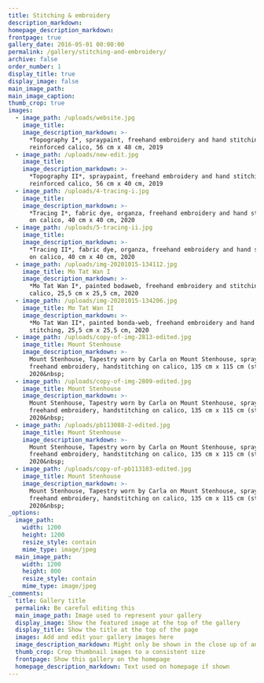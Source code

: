 ```yaml
---
title: Stitching & embroidery
description_markdown:
homepage_description_markdown:
frontpage: true
gallery_date: 2016-05-01 00:00:00
permalink: /gallery/stitching-and-embroidery/
archive: false
order_number: 1
display_title: true
display_image: false
main_image_path:
main_image_caption:
thumb_crop: true
images:
  - image_path: /uploads/website.jpg
    image_title:
    image_description_markdown: >-
      *Topography I*, spraypaint, freehand embroidery and hand stitching on
      reinforced calico, 56 cm x 48 cm, 2019
  - image_path: /uploads/new-edit.jpg
    image_title:
    image_description_markdown: >-
      *Topography II*, spraypaint, freehand embroidery and hand stitching on
      reinforced calico, 56 cm x 40 cm, 2019
  - image_path: /uploads/4-tracing-i.jpg
    image_title:
    image_description_markdown: >-
      *Tracing I*, fabric dye, organza, freehand embroidery and hand stitching
      on calico, 40 cm x 40 cm, 2020
  - image_path: /uploads/5-tracing-ii.jpg
    image_title:
    image_description_markdown: >-
      *Tracing II*, fabric dye, organza, freehand embroidery and hand stitching
      on calico, 40 cm x 40 cm, 2020
  - image_path: /uploads/img-20201015-134112.jpg
    image_title: Mo Tat Wan I
    image_description_markdown: >-
      *Mo Tat Wan I*, painted bodaweb, freehand embroidery and stitching on
      calico, 25,5 cm x 25,5 cm, 2020
  - image_path: /uploads/img-20201015-134206.jpg
    image_title: Mo Tat Wan II
    image_description_markdown: >-
      *Mo Tat Wan II*, painted bonda-web, freehand embroidery and hand
      stitching, 25,5 cm x 25,5 cm, 2020
  - image_path: /uploads/copy-of-img-2813-edited.jpg
    image_title: Mount Stenhouse
    image_description_markdown: >-
      Mount Stenhouse, Tapestry worn by Carla on Mount Stenhouse, spray-paint,
      freehand embroidery, handstitching on calico, 135 cm x 115 cm (stretched),
      2020&nbsp;
  - image_path: /uploads/copy-of-img-2809-edited.jpg
    image_title: Mount Stenhouse
    image_description_markdown: >-
      Mount Stenhouse, Tapestry worn by Carla on Mount Stenhouse, spray-paint,
      freehand embroidery, handstitching on calico, 135 cm x 115 cm (stretched),
      2020&nbsp;
  - image_path: /uploads/pb113088-2-edited.jpg
    image_title: Mount Stenhouse
    image_description_markdown: >-
      Mount Stenhouse, Tapestry worn by Carla on Mount Stenhouse, spray-paint,
      freehand embroidery, handstitching on calico, 135 cm x 115 cm (stretched),
      2020&nbsp;
  - image_path: /uploads/copy-of-pb113103-edited.jpg
    image_title: Mount Stenhouse
    image_description_markdown: >-
      Mount Stenhouse, Tapestry worn by Carla on Mount Stenhouse, spray-paint,
      freehand embroidery, handstitching on calico, 135 cm x 115 cm (stretched),
      2020&nbsp;
_options:
  image_path:
    width: 1200
    height: 1200
    resize_style: contain
    mime_type: image/jpeg
  main_image_path:
    width: 1200
    height: 800
    resize_style: contain
    mime_type: image/jpeg
_comments:
  title: Gallery title
  permalink: Be careful editing this
  main_image_path: Image used to represent your gallery
  display_image: Show the featured image at the top of the gallery
  display_title: Show the title at the top of the page
  images: Add and edit your gallery images here
  image_description_markdown: Might only be shown in the close up of an image
  thumb_crop: Crop thumbnail images to a consistent size
  frontpage: Show this gallery on the homepage
  homepage_description_markdown: Text used on homepage if shown
---
```


